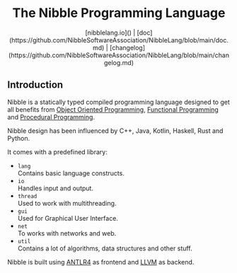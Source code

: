 <div align="center">

  <h1>The Nibble Programming Language</h1>
   [nibblelang.io]() | 
   [doc](https://github.com/NibbleSoftwareAssociation/NibbleLang/blob/main/doc.md) | 
   [changelog](https://github.com/NibbleSoftwareAssociation/NibbleLang/blob/main/changelog.md)
</div>

## Introduction

Nibble is a statically typed compiled programming language designed to get all benefits 
from [Object Oriented Programming](https://en.wikipedia.org/wiki/Object-oriented_programming),
[Functional Programming](https://en.wikipedia.org/wiki/Functional_programming) and
[Procedural Programming](https://en.wikipedia.org/wiki/Procedural_programming).

Nibble design has been influenced by C++, Java, Kotlin, Haskell, Rust and Python.

It comes with a predefined library:
* `lang`  
  Contains basic language constructs.
* `io`  
  Handles input and output. 
* `thread`    
  Used to work with multithreading.
* `gui`   
  Used for Graphical User Interface.
* `net`   
  To works with networks and web.
* `util`    
  Contains a lot of algorithms, data structures and other stuff.

Nibble is built using [ANTLR4](https://www.antlr.org/) as frontend and [LLVM](https://llvm.org/) as backend.
